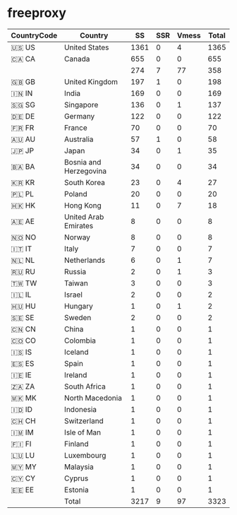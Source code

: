 # freeproxy

|CountryCode|Country|SS|SSR|Vmess|Total|
|  ----  | ----  |  ----  | ----  |  ----  | ----  |
|🇺🇸 US|United States|1361|0|4|1365|
|🇨🇦 CA|Canada|655|0|0|655|
| ||274|7|77|358|
|🇬🇧 GB|United Kingdom|197|1|0|198|
|🇮🇳 IN|India|169|0|0|169|
|🇸🇬 SG|Singapore|136|0|1|137|
|🇩🇪 DE|Germany|122|0|0|122|
|🇫🇷 FR|France|70|0|0|70|
|🇦🇺 AU|Australia|57|1|0|58|
|🇯🇵 JP|Japan|34|0|1|35|
|🇧🇦 BA|Bosnia and Herzegovina|34|0|0|34|
|🇰🇷 KR|South Korea|23|0|4|27|
|🇵🇱 PL|Poland|20|0|0|20|
|🇭🇰 HK|Hong Kong|11|0|7|18|
|🇦🇪 AE|United Arab Emirates|8|0|0|8|
|🇳🇴 NO|Norway|8|0|0|8|
|🇮🇹 IT|Italy|7|0|0|7|
|🇳🇱 NL|Netherlands|6|0|1|7|
|🇷🇺 RU|Russia|2|0|1|3|
|🇹🇼 TW|Taiwan|3|0|0|3|
|🇮🇱 IL|Israel|2|0|0|2|
|🇭🇺 HU|Hungary|1|0|1|2|
|🇸🇪 SE|Sweden|2|0|0|2|
|🇨🇳 CN|China|1|0|0|1|
|🇨🇴 CO|Colombia|1|0|0|1|
|🇮🇸 IS|Iceland|1|0|0|1|
|🇪🇸 ES|Spain|1|0|0|1|
|🇮🇪 IE|Ireland|1|0|0|1|
|🇿🇦 ZA|South Africa|1|0|0|1|
|🇲🇰 MK|North Macedonia|1|0|0|1|
|🇮🇩 ID|Indonesia|1|0|0|1|
|🇨🇭 CH|Switzerland|1|0|0|1|
|🇮🇲 IM|Isle of Man|1|0|0|1|
|🇫🇮 FI|Finland|1|0|0|1|
|🇱🇺 LU|Luxembourg|1|0|0|1|
|🇲🇾 MY|Malaysia|1|0|0|1|
|🇨🇾 CY|Cyprus|1|0|0|1|
|🇪🇪 EE|Estonia|1|0|0|1|
||Total|3217|9|97|3323|
